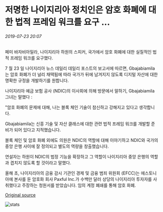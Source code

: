 # 저명한 나이지리아 정치인은 암호 화폐에 대한 법적 프레임 워크를 요구 ...

###### 2019-07-23 20:07

페미 바자비아밀라, 나이지리아 하원의 스피커, 국가에서 암호 화폐에 대한 실질적인 법적 프레임 워크를 요구했다.

7 월 23 일 나이지리아 뉴스 데일리 데일리 포스트의 보고서에 따르면, Gbajabiamila는 암호 화폐가 더 널리 채택됨에 따라 국가가 뒤에 남겨지지 않도록 디지털 자산에 대한 명확한 규정을 개발하기를 원합니다.

나이지리아 예금 보험 공사 (NDIC)의 이사회에 의해 방문에서 말하기, Gbajabiamila 그녀는 말했다 :

"암호 화폐의 문제에 대해, 나는 블록 체인 기술이 참신하고 강해지고 있다고 생각합니다.

Gbajabiamila는 신흥 기술 및 자산 클래스에 대한 관련 법적 프레임 워크를 개발할 준비가 되어 있다고 지적했습니다.

블록 체인 및 암호 화폐 외에도 의원은 NDIC의 역할에 대해 이야기하고 NDIC와 국가의 중앙 은행 사이에 잘 정의되고 별도의 역량을 창출했습니다.

연설자는 하원이 NDIC의 법정 기능을 확장하고 그 역할이 나이지리아 중앙 은행의 역할과 겹치지 않도록 할 것이라고 말했다.

올해 초, 나이지리아의 금융 감시 기관인 경제 및 금융 범죄 위원회 (EFCC)는 에스토니아에 본사를 둔 암호화 회사 Paxful Inc.가 수백만 달러 상당의 나이지리아 투자자를 사취했다고 주장하는 청원서를 받았습니다. 임의 계정 폐쇄를 통해 암호 화폐.

[Original source](https://cointelegraph.com/news/prominent-nigerian-politician-calls-for-legal-framework-for-cryptocurrencies)

![stats](https://c.statcounter.com/11760860/0/a89fa40b/1/ "stats")
